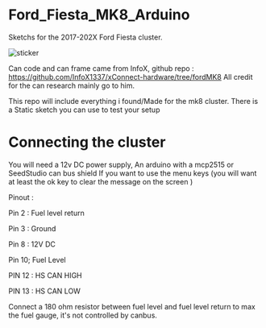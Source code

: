 # Ford_Fiesta_MK8_Arduino
Sketchs for the 2017-202X Ford Fiesta cluster.

![sticker](https://user-images.githubusercontent.com/50769444/213868594-2f3691b8-ee1e-498c-816d-09e9d7061a24.png)

Can code and can frame came from InfoX, github repo : https://github.com/InfoX1337/xConnect-hardware/tree/fordMK8
All credit for the can research mainly go to him.

This repo will include everything i found/Made for the mk8 cluster.
There is a Static sketch you can use to test your setup

# Connecting the cluster

You will need a 12v DC power supply, 
An arduino with a mcp2515 or SeedStudio can bus shield
If you want to use the menu keys (you will want at least the ok key to clear the message on the screen )

Pinout : 

Pin 2 : Fuel level return

Pin 3 : Ground

Pin 8 : 12V DC

Pin 10; Fuel Level

PIN 12 : HS CAN HIGH

PIN 13 : HS CAN LOW


Connect a 180 ohm resistor between fuel level and fuel level return to max the fuel gauge, it's not controlled by canbus.

